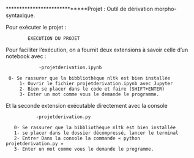 *****************************Projet : Outil de dérivation morpho-syntaxique.

Pour exécuter le projet :
	
			EXECUTION DU PROJET
			
Pour faciliter l’exécution, on a fournit deux extensions à savoir celle d’un notebook avec :

                -projetderivation.ipynb
		
  	 0- Se rassurer que la bibbliothèque nltk est bien installée
         1- Ouvrir le fichier projetderivation.ipynb avec Jupyter
         2- Bien se placer dans le code et faire (SHIFT+ENTER)
         3- Enter un mot comme vous le demande le programme.

Et la seconde extension exécutable directement avec la console 

               -projetderivation.py

       0- Se rassurer que la bibbliothèque nltk est bien installée
       1- se placer dans le dossier décompressé, lancer le terminal
       2- Entrer Dans la console la commande « python projetderivation.py »
       3- Enter un mot comme vous le demande le programme.

